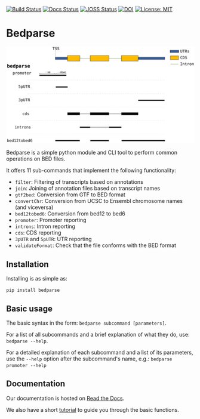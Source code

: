 [![Build Status](https://travis-ci.org/tleonardi/bedparse.svg?branch=master)](https://travis-ci.org/tleonardi/bedparse)
[![Docs Status](https://readthedocs.org/projects/bedparse/badge/?version=latest&style=flat)](https://bedparse.readthedocs.io/en/latest/)
[![JOSS Status](http://joss.theoj.org/papers/22763a3b37fde13e548e884edd3221fa/status.svg)](http://joss.theoj.org/papers/22763a3b37fde13e548e884edd3221fa)
[![DOI](https://zenodo.org/badge/DOI/10.5281/zenodo.2578820.svg)](https://doi.org/10.5281/zenodo.2578820)
[![License: MIT](https://img.shields.io/badge/License-MIT-brightgreen.svg)](https://opensource.org/licenses/MIT)

# Bedparse

![](docs/bedparse.svg)

Bedparse is a simple python module and CLI tool to perform common operations on BED files.

It offers 11 sub-commands that implement the following functionality:
* `filter`: Filtering of transcripts based on annotations
* `join`: Joining of annotation files based on transcript names
* `gtf2bed`: Conversion from GTF to BED format
* `convertChr`: Conversion from UCSC to Ensembl chromosome names (and viceversa)
* `bed12tobed6`: Conversion from bed12 to bed6
* `promoter`: Promoter reporting
* `introns`: Intron reporting
* `cds`: CDS reporting
* `3pUTR` and `5pUTR`: UTR reporting 
* `validateFormat`: Check that the file conforms with the BED format

## Installation

Installing is as simple as:

```
pip install bedparse
```

## Basic usage

The basic syntax in the form: `bedparse subcommand [parameters]`.

For a list of all subcommands and a brief explanation of what they do, use: `bedparse --help`.

For a detailed explanation of each subcommand and a list of its parameters, use the `--help` option after the subcommand's name, e.g.: `bedparse promoter --help`

## Documentation

Our documentation is hosted on [Read the Docs](https://bedparse.readthedocs.io/en/latest/).

We also have a short [tutorial](https://bedparse.readthedocs.io/en/latest/Tutorial.html) to guide you through the basic functions.

